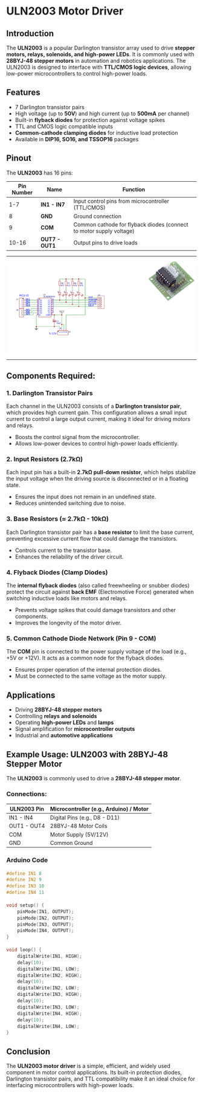 # ULN2003 Motor Driver

## Introduction
The **ULN2003** is a popular Darlington transistor array used to drive **stepper motors, relays, solenoids, and high-power LEDs**. It is commonly used with **28BYJ-48 stepper motors** in automation and robotics applications. The ULN2003 is designed to interface with **TTL/CMOS logic devices**, allowing low-power microcontrollers to control high-power loads.

## Features
- 7 Darlington transistor pairs
- High voltage (up to **50V**) and high current (up to **500mA** per channel)
- Built-in **flyback diodes** for protection against voltage spikes
- TTL and CMOS logic compatible inputs
- **Common-cathode clamping diodes** for inductive load protection
- Available in **DIP16, SO16, and TSSOP16** packages

## Pinout
The **ULN2003** has 16 pins:

| Pin Number | Name        | Function |
|------------|------------|----------|
| 1-7        | **IN1 - IN7** | Input control pins from microcontroller (TTL/CMOS) |
| 8          | **GND**       | Ground connection |
| 9          | **COM**       | Common cathode for flyback diodes (connect to motor supply voltage) |
| 10-16     | **OUT7 - OUT1** | Output pins to drive loads |
---
![alt text](image-1.png)

---
## Components Required:

### 1. **Darlington Transistor Pairs**
Each channel in the ULN2003 consists of a **Darlington transistor pair**, which provides high current gain. This configuration allows a small input current to control a large output current, making it ideal for driving motors and relays.
- Boosts the control signal from the microcontroller.
- Allows low-power devices to control high-power loads efficiently.

### 2. **Input Resistors (2.7kΩ)**
Each input pin has a built-in **2.7kΩ pull-down resistor**, which helps stabilize the input voltage when the driving source is disconnected or in a floating state.
- Ensures the input does not remain in an undefined state.
- Reduces unintended switching due to noise.

### 3. **Base Resistors (≈ 2.7kΩ - 10kΩ)**
Each Darlington transistor pair has a **base resistor** to limit the base current, preventing excessive current flow that could damage the transistors.
- Controls current to the transistor base.
- Enhances the reliability of the driver circuit.

### 4. **Flyback Diodes (Clamp Diodes)**
The **internal flyback diodes** (also called freewheeling or snubber diodes) protect the circuit against **back EMF** (Electromotive Force) generated when switching inductive loads like motors and relays.
- Prevents voltage spikes that could damage transistors and other components.
- Improves the longevity of the motor driver.

### 5. **Common Cathode Diode Network (Pin 9 - COM)**
The **COM** pin is connected to the power supply voltage of the load (e.g., +5V or +12V). It acts as a common node for the flyback diodes.
- Ensures proper operation of the internal protection diodes.
- Must be connected to the same voltage as the motor supply.

## Applications
- Driving **28BYJ-48 stepper motors**
- Controlling **relays and solenoids**
- Operating **high-power LEDs** and **lamps**
- Signal amplification for **microcontroller outputs**
- Industrial and **automotive applications**

## Example Usage: ULN2003 with 28BYJ-48 Stepper Motor
The **ULN2003** is commonly used to drive a **28BYJ-48 stepper motor**. 

### Connections:
| **ULN2003 Pin** | **Microcontroller (e.g., Arduino) / Motor** |
|-----------------|--------------------------------|
| IN1 - IN4      | Digital Pins (e.g., D8 - D11) |
| OUT1 - OUT4    | 28BYJ-48 Motor Coils |
| COM            | Motor Supply (5V/12V) |
| GND            | Common Ground |

### Arduino Code 
```cpp
#define IN1 8
#define IN2 9
#define IN3 10
#define IN4 11

void setup() {
    pinMode(IN1, OUTPUT);
    pinMode(IN2, OUTPUT);
    pinMode(IN3, OUTPUT);
    pinMode(IN4, OUTPUT);
}

void loop() {
    digitalWrite(IN1, HIGH);
    delay(10);
    digitalWrite(IN1, LOW);
    digitalWrite(IN2, HIGH);
    delay(10);
    digitalWrite(IN2, LOW);
    digitalWrite(IN3, HIGH);
    delay(10);
    digitalWrite(IN3, LOW);
    digitalWrite(IN4, HIGH);
    delay(10);
    digitalWrite(IN4, LOW);
}
```

## Conclusion
The **ULN2003 motor driver** is a simple, efficient, and widely used component in motor control applications. Its built-in protection diodes, Darlington transistor pairs, and TTL compatibility make it an ideal choice for interfacing microcontrollers with high-power loads.

